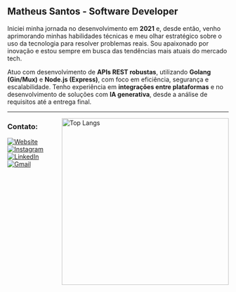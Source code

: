 ## Matheus Santos - Software Developer

Iniciei minha jornada no desenvolvimento em **2021** e, desde então, venho aprimorando minhas habilidades técnicas e meu olhar estratégico sobre o uso da tecnologia para resolver problemas reais. Sou apaixonado por inovação e estou sempre em busca das tendências mais atuais do mercado tech.

Atuo com desenvolvimento de **APIs REST robustas**, utilizando **Golang (Gin/Mux)** e **Node.js (Express)**, com foco em eficiência, segurança e escalabilidade. Tenho experiência em **integrações entre plataformas** e no desenvolvimento de soluções com **IA generativa**, desde a análise de requisitos até a entrega final.

<hr>

<img align="right" width="380px" src="https://github-readme-stats.vercel.app/api/top-langs/?username=matheushermes&layout=compact&theme=dracula" alt="Top Langs" />

### Contato:
[![Website](https://img.shields.io/badge/Website-000000?style=flat&logo=firefoxbrowser&logoColor=white)](https://thprogramador.com.br/bio/)
[![Instagram](https://img.shields.io/badge/Instagram-E4405F?style=flat&logo=instagram&logoColor=white)](https://www.instagram.com/thprogramador/)
[![LinkedIn](https://img.shields.io/badge/LinkedIn-0A66C2?style=flat&logo=linkedin&logoColor=white)](https://www.linkedin.com/in/matheushermes/)
[![Gmail](https://img.shields.io/badge/Gmail-EA4335?style=flat&logo=gmail&logoColor=white)](mailto:contato@thprogramador.com.br)

